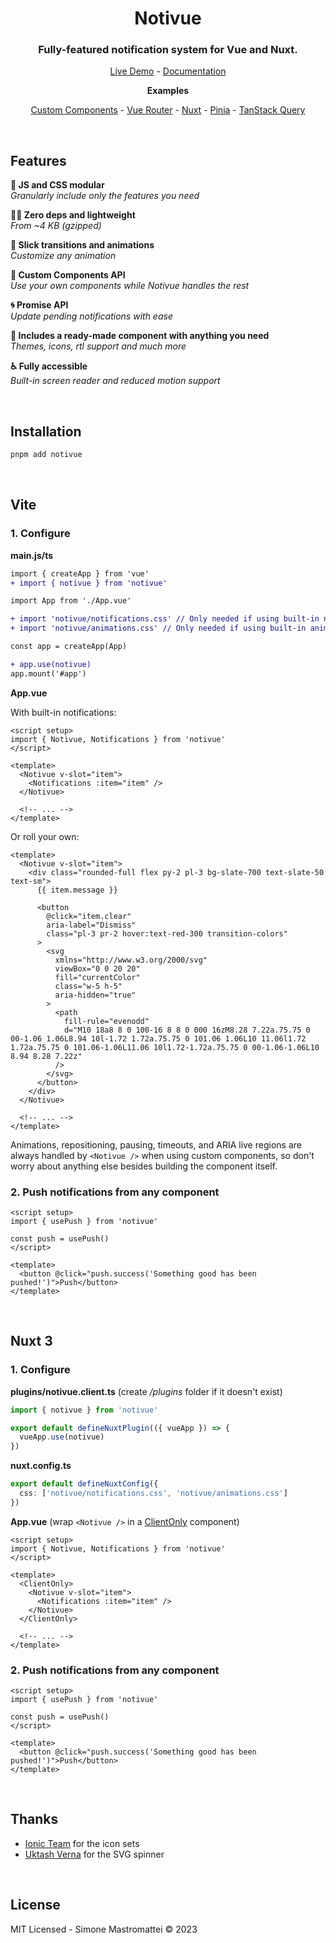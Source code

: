 <div align="center">

# Notivue

### Fully-featured notification system for Vue and Nuxt.

[Live Demo](https://notivue.netlify.app) - [Documentation](https://notivuedocs.netlify.app)

**Examples**

[Custom Components](https://stackblitz.com/edit/vitejs-vite-9jkh73?file=src%2Fcomponents%2FPage.vue) -
[Vue Router](https://stackblitz.com/edit/vitejs-vite-kdrtrw?file=src/components/Example.vue) - [Nuxt](https://stackblitz.com/edit/nuxt-starter-fnhcmx?file=pages%2Findex.vue) - [Pinia](https://stackblitz.com/edit/vitejs-vite-knysks?file=src%2FApp.vue) - [TanStack Query](https://stackblitz.com/edit/vitejs-vite-ymjktx?file=src%2FApp.vue)

</div>

<br />

## Features

**🧬 JS and CSS modular**  
_Granularly include only the features you need_

**🧚‍♂️ Zero deps and lightweight**  
_From ~4 KB (gzipped)_

**🎢 Slick transitions and animations**  
_Customize any animation_

**🧩 Custom Components API**  
_Use your own components while Notivue handles the rest_

**🌀 Promise API**  
_Update pending notifications with ease_

**🔰 Includes a ready-made component with anything you need**  
_Themes, icons, rtl support and much more_

**♿️ Fully accessible**  
_Built-in screen reader and reduced motion support_

<br />

## Installation

```bash
pnpm add notivue
```

<br />

## Vite

### 1. Configure

**main.js/ts**

```diff
import { createApp } from 'vue'
+ import { notivue } from 'notivue'

import App from './App.vue'

+ import 'notivue/notifications.css' // Only needed if using built-in notifications
+ import 'notivue/animations.css' // Only needed if using built-in animations

const app = createApp(App)

+ app.use(notivue)
app.mount('#app')
```

**App.vue**

With built-in notifications:

```vue
<script setup>
import { Notivue, Notifications } from 'notivue'
</script>

<template>
  <Notivue v-slot="item">
    <Notifications :item="item" />
  </Notivue>

  <!-- ... -->
</template>
```

Or roll your own:

```vue
<template>
  <Notivue v-slot="item">
    <div class="rounded-full flex py-2 pl-3 bg-slate-700 text-slate-50 text-sm">
      {{ item.message }}

      <button
        @click="item.clear"
        aria-label="Dismiss"
        class="pl-3 pr-2 hover:text-red-300 transition-colors"
      >
        <svg
          xmlns="http://www.w3.org/2000/svg"
          viewBox="0 0 20 20"
          fill="currentColor"
          class="w-5 h-5"
          aria-hidden="true"
        >
          <path
            fill-rule="evenodd"
            d="M10 18a8 8 0 100-16 8 8 0 000 16zM8.28 7.22a.75.75 0 00-1.06 1.06L8.94 10l-1.72 1.72a.75.75 0 101.06 1.06L10 11.06l1.72 1.72a.75.75 0 101.06-1.06L11.06 10l1.72-1.72a.75.75 0 00-1.06-1.06L10 8.94 8.28 7.22z"
          />
        </svg>
      </button>
    </div>
  </Notivue>

  <!-- ... -->
</template>
```

Animations, repositioning, pausing, timeouts, and ARIA live regions are always handled by `<Notivue />` when using custom components, so don't worry about anything else besides building the component itself.

### 2. Push notifications from any component

```vue
<script setup>
import { usePush } from 'notivue'

const push = usePush()
</script>

<template>
  <button @click="push.success('Something good has been pushed!')">Push</button>
</template>
```

<br />

## Nuxt 3

### 1. Configure

**plugins/notivue.client.ts** (create _/plugins_ folder if it doesn't exist)

```ts
import { notivue } from 'notivue'

export default defineNuxtPlugin(({ vueApp }) => {
  vueApp.use(notivue)
})
```

**nuxt.config.ts**

```ts
export default defineNuxtConfig({
  css: ['notivue/notifications.css', 'notivue/animations.css']
})
```

**App.vue** (wrap `<Notivue />` in a [ClientOnly](https://nuxt.com/docs/api/components/client-only) component)

```vue
<script setup>
import { Notivue, Notifications } from 'notivue'
</script>

<template>
  <ClientOnly>
    <Notivue v-slot="item">
      <Notifications :item="item" />
    </Notivue>
  </ClientOnly>

  <!-- ... -->
</template>
```

### 2. Push notifications from any component

```vue
<script setup>
import { usePush } from 'notivue'

const push = usePush()
</script>

<template>
  <button @click="push.success('Something good has been pushed!')">Push</button>
</template>
```

<br />

## Thanks

- [Ionic Team](https://ionic.io/) for the icon sets
- [Uktash Verna](https://github.com/n3r4zzurr0) for the SVG spinner

<br />

## License

MIT Licensed - Simone Mastromattei © 2023
